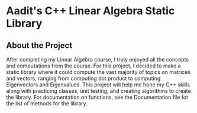 # **Aadit's C++ Linear Algebra Static Library**

## About the Project
After completing my Linear Algebra course, I truly enjoyed all the concepts and computations from the course. For this project, I decided to make a static library where it could compute the vast majority of topics on matrices and vectors, ranging from computing dot product to computing Eigenvectors and Eigenvalues. This project will help me hone my C++ skills along with practicing classes, unit testing, and creating algorithms to create the library. For documentation on functions, see the Documentation file for the list of methods for the library.
